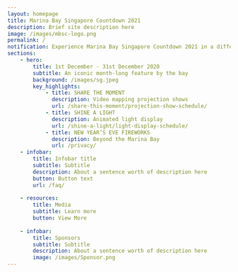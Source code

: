 ```yaml
---
layout: homepage
title: Marina Bay Singapore Countdown 2021
description: Brief site description here
image: /images/mbsc-logo.png
permalink: /
notification: Experience Marina Bay Singapore Countdown 2021 in a different light this year!
sections:
    - hero:
        title: 1st December - 31st December 2020
        subtitle: An iconic month-long feature by the bay
        background: /images/sg.jpeg
        key_highlights:
            - title: SHARE THE MOMENT
              description: Video mapping projection shows
              url: /share-this-moment/projection-show-schedule/
            - title: SHINE A LIGHT 
              description: Animated light display
              url: /shine-a-light/light-display-schedule/
            - title: NEW YEAR’S EVE FIREWORKS
              description: Beyond the Marina Bay
              url: /privacy/
    - infobar:
        title: Infobar title
        subtitle: Subtitle
        description: About a sentence worth of description here
        button: Button text
        url: /faq/
        
    - resources:
        title: Media
        subtitle: Learn more
        button: View More
        
    - infobar:
        title: Sponsors
        subtitle: Subtitle
        description: About a sentence worth of description here
        image: /images/Sponsor.png
---
```

